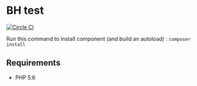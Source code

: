 BH test
=======

[![Circle CI](https://circleci.com/gh/oktapodia/bh-test/tree/master.svg?style=svg)](https://circleci.com/gh/oktapodia/bh-test/tree/master)

Run this command to install component (and build an autoload) : `composer install`

Requirements
------------

* PHP 5.6
